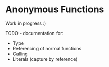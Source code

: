 
# Anonymous Functions

Work in progress :)

TODO - documentation for:
- Type
- Referencing of normal functions
- Calling
- Literals (capture by reference)